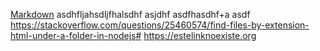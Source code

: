 [Markdown](https://es.wikipedia.org/wiki/Markdown)
asdhfljahsdljfhalsdhf asjdhf
asdfhasdhf+a
asdf
https://stackoverflow.com/questions/25460574/find-files-by-extension-html-under-a-folder-in-nodejs#
https://estelinknoexiste.org
